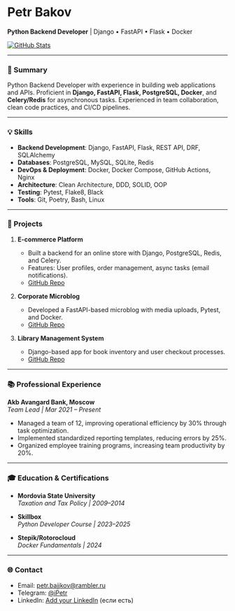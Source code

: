 # Petr Bakov  
**Python Backend Developer** | Django • FastAPI • Flask • Docker  

[![GitHub Stats](https://github-readme-stats.vercel.app/api?username=Mefistop&show_icons=true&theme=dark)](https://github.com/Mefistop)  

---

### 📌 Summary  
Python Backend Developer with experience in building web applications and APIs. Proficient in **Django, FastAPI, Flask, PostgreSQL, Docker**, and **Celery/Redis** for asynchronous tasks. Experienced in team collaboration, clean code practices, and CI/CD pipelines.  

---

### 💡 Skills  
- **Backend Development**: Django, FastAPI, Flask, REST API, DRF, SQLAlchemy  
- **Databases**: PostgreSQL, MySQL, SQLite, Redis  
- **DevOps & Deployment**: Docker, Docker Compose, GitHub Actions, Nginx  
- **Architecture**: Clean Architecture, DDD, SOLID, OOP  
- **Testing**: Pytest, Flake8, Black  
- **Tools**: Git, Poetry, Bash, Linux  

---

### 🚀 Projects  
1. **E-commerce Platform**  
   - Built a backend for an online store with Django, PostgreSQL, Redis, and Celery.  
   - Features: User profiles, order management, async tasks (email notifications).  
   - [GitHub Repo](https://github.com/Mefistop/django_shopapp)  

2. **Corporate Microblog**  
   - Developed a FastAPI-based microblog with media uploads, Pytest, and Docker.  
   - [GitHub Repo](https://github.com/Mefistop/python_microblog)  

3. **Library Management System**  
   - Django-based app for book inventory and user checkout processes.  
   - [GitHub Repo](https://github.com/Mefistop/django_locallibrary)  

---

### 📚 Professional Experience  
**Akb Avangard Bank, Moscow**  
*Team Lead | Mar 2021 – Present*  
- Managed a team of 12, improving operational efficiency by 30% through task optimization.  
- Implemented standardized reporting templates, reducing errors by 25%.  
- Organized employee training programs, increasing team productivity by 20%.  

---

### 🎓 Education & Certifications  
- **Mordovia State University**  
  *Taxation and Tax Policy | 2009–2014*  

- **Skillbox**  
  *Python Developer Course | 2023–2025*  

- **Stepik/Rotorocloud**  
  *Docker Fundamentals | 2024*  

---

### 🌐 Contact  
- Email: petr.bajjkov@rambler.ru  
- Telegram: [@iPetr](https://t.me/iPetr)  
- LinkedIn: [Add your LinkedIn](https://linkedin.com/in/your-profile) (если есть)  

<!--
**Mefistop/Mefistop** is a ✨ _special_ ✨ repository because its `README.md` (this file) appears on your GitHub profile.

Here are some ideas to get you started:

- 🔭 I’m currently working on ...
- 🌱 I’m currently learning ...
- 👯 I’m looking to collaborate on ...
- 🤔 I’m looking for help with ...
- 💬 Ask me about ...
- 📫 How to reach me: ...
- 😄 Pronouns: ...
- ⚡ Fun fact: ...
-->
